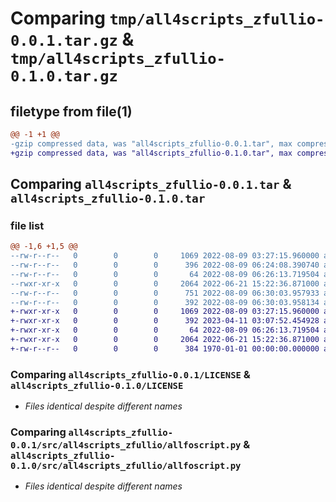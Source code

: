 # Comparing `tmp/all4scripts_zfullio-0.0.1.tar.gz` & `tmp/all4scripts_zfullio-0.1.0.tar.gz`

## filetype from file(1)

```diff
@@ -1 +1 @@
-gzip compressed data, was "all4scripts_zfullio-0.0.1.tar", max compression
+gzip compressed data, was "all4scripts_zfullio-0.1.0.tar", max compression
```

## Comparing `all4scripts_zfullio-0.0.1.tar` & `all4scripts_zfullio-0.1.0.tar`

### file list

```diff
@@ -1,6 +1,5 @@
--rw-r--r--   0        0        0     1069 2022-08-09 03:27:15.960000 all4scripts_zfullio-0.0.1/LICENSE
--rw-r--r--   0        0        0      396 2022-08-09 06:24:08.390740 all4scripts_zfullio-0.0.1/pyproject.toml
--rw-r--r--   0        0        0       64 2022-08-09 06:26:13.719504 all4scripts_zfullio-0.0.1/src/all4scripts_zfullio/__init__.py
--rwxr-xr-x   0        0        0     2064 2022-06-21 15:22:36.871000 all4scripts_zfullio-0.0.1/src/all4scripts_zfullio/allfoscript.py
--rw-r--r--   0        0        0      751 2022-08-09 06:30:03.957933 all4scripts_zfullio-0.0.1/setup.py
--rw-r--r--   0        0        0      392 2022-08-09 06:30:03.958134 all4scripts_zfullio-0.0.1/PKG-INFO
+-rwxr-xr-x   0        0        0     1069 2022-08-09 03:27:15.960000 all4scripts_zfullio-0.1.0/LICENSE
+-rwxr-xr-x   0        0        0      392 2023-04-11 03:07:52.454928 all4scripts_zfullio-0.1.0/pyproject.toml
+-rwxr-xr-x   0        0        0       64 2022-08-09 06:26:13.719504 all4scripts_zfullio-0.1.0/src/all4scripts_zfullio/__init__.py
+-rwxr-xr-x   0        0        0     2064 2022-06-21 15:22:36.871000 all4scripts_zfullio-0.1.0/src/all4scripts_zfullio/allfoscript.py
+-rw-r--r--   0        0        0      384 1970-01-01 00:00:00.000000 all4scripts_zfullio-0.1.0/PKG-INFO
```

### Comparing `all4scripts_zfullio-0.0.1/LICENSE` & `all4scripts_zfullio-0.1.0/LICENSE`

 * *Files identical despite different names*

### Comparing `all4scripts_zfullio-0.0.1/src/all4scripts_zfullio/allfoscript.py` & `all4scripts_zfullio-0.1.0/src/all4scripts_zfullio/allfoscript.py`

 * *Files identical despite different names*

